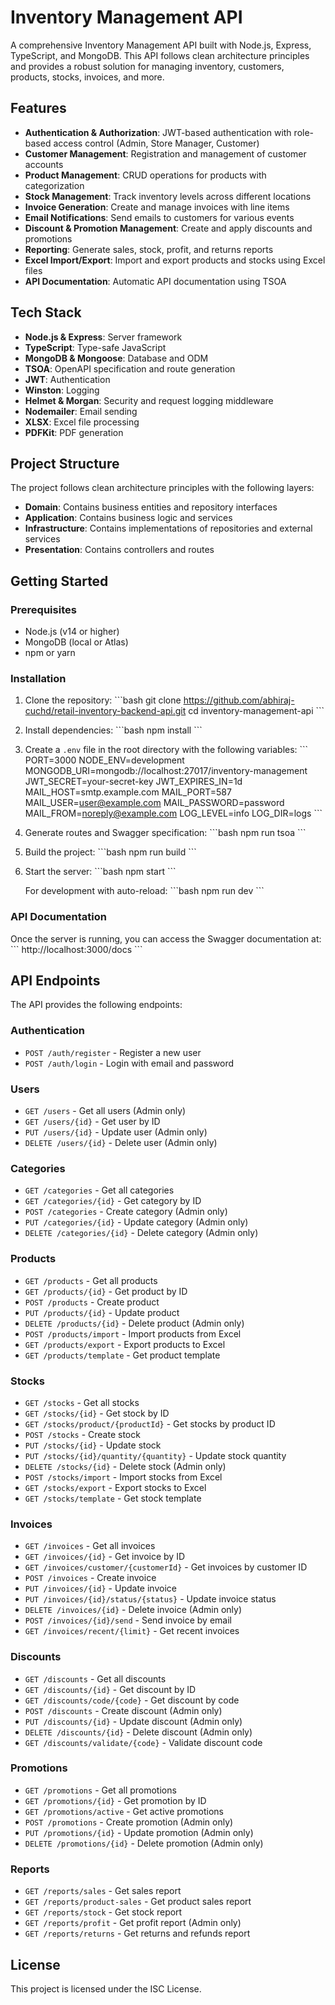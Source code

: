 # Inventory Management API

A comprehensive Inventory Management API built with Node.js, Express, TypeScript, and MongoDB. This API follows clean architecture principles and provides a robust solution for managing inventory, customers, products, stocks, invoices, and more.

## Features

- **Authentication & Authorization**: JWT-based authentication with role-based access control (Admin, Store Manager, Customer)
- **Customer Management**: Registration and management of customer accounts
- **Product Management**: CRUD operations for products with categorization
- **Stock Management**: Track inventory levels across different locations
- **Invoice Generation**: Create and manage invoices with line items
- **Email Notifications**: Send emails to customers for various events
- **Discount & Promotion Management**: Create and apply discounts and promotions
- **Reporting**: Generate sales, stock, profit, and returns reports
- **Excel Import/Export**: Import and export products and stocks using Excel files
- **API Documentation**: Automatic API documentation using TSOA

## Tech Stack

- **Node.js & Express**: Server framework
- **TypeScript**: Type-safe JavaScript
- **MongoDB & Mongoose**: Database and ODM
- **TSOA**: OpenAPI specification and route generation
- **JWT**: Authentication
- **Winston**: Logging
- **Helmet & Morgan**: Security and request logging middleware
- **Nodemailer**: Email sending
- **XLSX**: Excel file processing
- **PDFKit**: PDF generation

## Project Structure

The project follows clean architecture principles with the following layers:

- **Domain**: Contains business entities and repository interfaces
- **Application**: Contains business logic and services
- **Infrastructure**: Contains implementations of repositories and external services
- **Presentation**: Contains controllers and routes

## Getting Started

### Prerequisites

- Node.js (v14 or higher)
- MongoDB (local or Atlas)
- npm or yarn

### Installation

1. Clone the repository:
   \`\`\`bash
   git clone https://github.com/abhiraj-cuchd/retail-inventory-backend-api.git
   cd inventory-management-api
   \`\`\`

2. Install dependencies:
   \`\`\`bash
   npm install
   \`\`\`

3. Create a `.env` file in the root directory with the following variables:
   \`\`\`
   PORT=3000
   NODE_ENV=development
   MONGODB_URI=mongodb://localhost:27017/inventory-management
   JWT_SECRET=your-secret-key
   JWT_EXPIRES_IN=1d
   MAIL_HOST=smtp.example.com
   MAIL_PORT=587
   MAIL_USER=user@example.com
   MAIL_PASSWORD=password
   MAIL_FROM=noreply@example.com
   LOG_LEVEL=info
   LOG_DIR=logs
   \`\`\`

4. Generate routes and Swagger specification:
   \`\`\`bash
   npm run tsoa
   \`\`\`

5. Build the project:
   \`\`\`bash
   npm run build
   \`\`\`

6. Start the server:
   \`\`\`bash
   npm start
   \`\`\`

   For development with auto-reload:
   \`\`\`bash
   npm run dev
   \`\`\`

### API Documentation

Once the server is running, you can access the Swagger documentation at:
\`\`\`
http://localhost:3000/docs
\`\`\`

## API Endpoints

The API provides the following endpoints:

### Authentication
- `POST /auth/register` - Register a new user
- `POST /auth/login` - Login with email and password

### Users
- `GET /users` - Get all users (Admin only)
- `GET /users/{id}` - Get user by ID
- `PUT /users/{id}` - Update user (Admin only)
- `DELETE /users/{id}` - Delete user (Admin only)

### Categories
- `GET /categories` - Get all categories
- `GET /categories/{id}` - Get category by ID
- `POST /categories` - Create category (Admin only)
- `PUT /categories/{id}` - Update category (Admin only)
- `DELETE /categories/{id}` - Delete category (Admin only)

### Products
- `GET /products` - Get all products
- `GET /products/{id}` - Get product by ID
- `POST /products` - Create product
- `PUT /products/{id}` - Update product
- `DELETE /products/{id}` - Delete product (Admin only)
- `POST /products/import` - Import products from Excel
- `GET /products/export` - Export products to Excel
- `GET /products/template` - Get product template

### Stocks
- `GET /stocks` - Get all stocks
- `GET /stocks/{id}` - Get stock by ID
- `GET /stocks/product/{productId}` - Get stocks by product ID
- `POST /stocks` - Create stock
- `PUT /stocks/{id}` - Update stock
- `PUT /stocks/{id}/quantity/{quantity}` - Update stock quantity
- `DELETE /stocks/{id}` - Delete stock (Admin only)
- `POST /stocks/import` - Import stocks from Excel
- `GET /stocks/export` - Export stocks to Excel
- `GET /stocks/template` - Get stock template

### Invoices
- `GET /invoices` - Get all invoices
- `GET /invoices/{id}` - Get invoice by ID
- `GET /invoices/customer/{customerId}` - Get invoices by customer ID
- `POST /invoices` - Create invoice
- `PUT /invoices/{id}` - Update invoice
- `PUT /invoices/{id}/status/{status}` - Update invoice status
- `DELETE /invoices/{id}` - Delete invoice (Admin only)
- `POST /invoices/{id}/send` - Send invoice by email
- `GET /invoices/recent/{limit}` - Get recent invoices

### Discounts
- `GET /discounts` - Get all discounts
- `GET /discounts/{id}` - Get discount by ID
- `GET /discounts/code/{code}` - Get discount by code
- `POST /discounts` - Create discount (Admin only)
- `PUT /discounts/{id}` - Update discount (Admin only)
- `DELETE /discounts/{id}` - Delete discount (Admin only)
- `GET /discounts/validate/{code}` - Validate discount code

### Promotions
- `GET /promotions` - Get all promotions
- `GET /promotions/{id}` - Get promotion by ID
- `GET /promotions/active` - Get active promotions
- `POST /promotions` - Create promotion (Admin only)
- `PUT /promotions/{id}` - Update promotion (Admin only)
- `DELETE /promotions/{id}` - Delete promotion (Admin only)

### Reports
- `GET /reports/sales` - Get sales report
- `GET /reports/product-sales` - Get product sales report
- `GET /reports/stock` - Get stock report
- `GET /reports/profit` - Get profit report (Admin only)
- `GET /reports/returns` - Get returns and refunds report

## License

This project is licensed under the ISC License.
